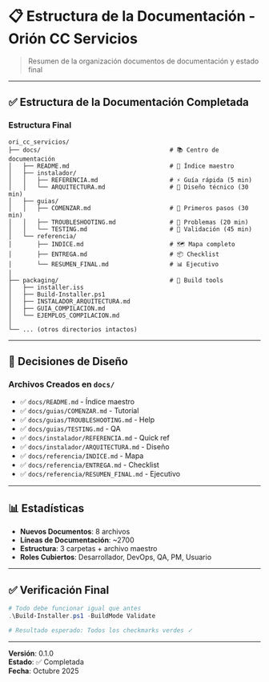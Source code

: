 # 📋 Estructura de la Documentación - Orión CC Servicios

> Resumen de la organización documentos de documentación y estado final

---

## ✅ Estructura de la Documentación Completada

### Estructura Final

```
ori_cc_servicios/
├── docs/                                    # 📚 Centro de documentación
│   ├── README.md                            # 🔗 Índice maestro
│   ├── instalador/
│   │   ├── REFERENCIA.md                    # ⚡ Guía rápida (5 min)
│   │   └── ARQUITECTURA.md                  # 📘 Diseño técnico (30 min)
│   ├── guias/
│   │   ├── COMENZAR.md                      # 🚀 Primeros pasos (30 min)
│   │   ├── TROUBLESHOOTING.md               # 🔧 Problemas (20 min)
│   │   └── TESTING.md                       # 🧪 Validación (45 min)
│   └── referencia/
│       ├── INDICE.md                        # 🗺️ Mapa completo
│       ├── ENTREGA.md                       # 📦 Checklist
│       └── RESUMEN_FINAL.md                 # 📊 Ejecutivo
│
├── packaging/                               # 🔧 Build tools
│   ├── installer.iss
│   ├── Build-Installer.ps1
│   ├── INSTALADOR_ARQUITECTURA.md
│   ├── GUIA_COMPILACION.md
│   └── EJEMPLOS_COMPILACION.md
│
└── ... (otros directorios intactos)
```

---

## 📍 Decisiones de Diseño

### Archivos Creados en `docs/`
- ✅ `docs/README.md` - Índice maestro
- ✅ `docs/guias/COMENZAR.md` - Tutorial
- ✅ `docs/guias/TROUBLESHOOTING.md` - Help
- ✅ `docs/guias/TESTING.md` - QA
- ✅ `docs/instalador/REFERENCIA.md` - Quick ref
- ✅ `docs/instalador/ARQUITECTURA.md` - Diseño
- ✅ `docs/referencia/INDICE.md` - Mapa
- ✅ `docs/referencia/ENTREGA.md` - Checklist
- ✅ `docs/referencia/RESUMEN_FINAL.md` - Ejecutivo

---

## 📊 Estadísticas

- **Nuevos Documentos**: 8 archivos
- **Líneas de Documentación**: ~2700
- **Estructura**: 3 carpetas + archivo maestro
- **Roles Cubiertos**: Desarrollador, DevOps, QA, PM, Usuario

---

## ✅ Verificación Final

```powershell
# Todo debe funcionar igual que antes
.\Build-Installer.ps1 -BuildMode Validate

# Resultado esperado: Todos los checkmarks verdes ✓
```

---

**Versión**: 0.1.0  
**Estado**: ✅ Completada  
**Fecha**: Octubre 2025
